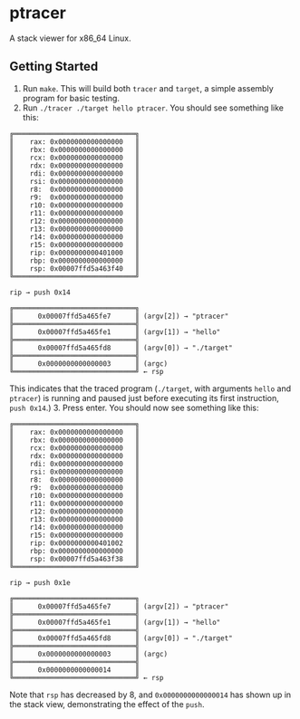 # ptracer

A stack viewer for x86\_64 Linux.

## Getting Started

1. Run `make`. This will build both `tracer` and `target`, a simple assembly program for basic testing.
2. Run `./tracer ./target hello ptracer`. You should see something like this:
```
╔══════════════════════════════╗
║    rax: 0x0000000000000000   ║
║    rbx: 0x0000000000000000   ║
║    rcx: 0x0000000000000000   ║
║    rdx: 0x0000000000000000   ║
║    rdi: 0x0000000000000000   ║
║    rsi: 0x0000000000000000   ║
║    r8:  0x0000000000000000   ║
║    r9:  0x0000000000000000   ║
║    r10: 0x0000000000000000   ║
║    r11: 0x0000000000000000   ║
║    r12: 0x0000000000000000   ║
║    r13: 0x0000000000000000   ║
║    r14: 0x0000000000000000   ║
║    r15: 0x0000000000000000   ║
║    rip: 0x0000000000401000   ║
║    rbp: 0x0000000000000000   ║
║    rsp: 0x00007ffd5a463f40   ║
╚══════════════════════════════╝

rip → push 0x14

╔══════════════════════════════╗
║      0x00007ffd5a465fe7      ║ (argv[2]) → "ptracer"
╠══════════════════════════════╣
║      0x00007ffd5a465fe1      ║ (argv[1]) → "hello"
╠══════════════════════════════╣
║      0x00007ffd5a465fd8      ║ (argv[0]) → "./target"
╠══════════════════════════════╣
║      0x0000000000000003      ║ (argc)
╚══════════════════════════════╝ ← rsp
```
This indicates that the traced program (`./target`, with arguments `hello` and `ptracer`) is running and paused just before executing its first instruction, `push 0x14`.)
3. Press enter. You should now see something like this:
```
╔══════════════════════════════╗
║    rax: 0x0000000000000000   ║
║    rbx: 0x0000000000000000   ║
║    rcx: 0x0000000000000000   ║
║    rdx: 0x0000000000000000   ║
║    rdi: 0x0000000000000000   ║
║    rsi: 0x0000000000000000   ║
║    r8:  0x0000000000000000   ║
║    r9:  0x0000000000000000   ║
║    r10: 0x0000000000000000   ║
║    r11: 0x0000000000000000   ║
║    r12: 0x0000000000000000   ║
║    r13: 0x0000000000000000   ║
║    r14: 0x0000000000000000   ║
║    r15: 0x0000000000000000   ║
║    rip: 0x0000000000401002   ║
║    rbp: 0x0000000000000000   ║
║    rsp: 0x00007ffd5a463f38   ║
╚══════════════════════════════╝

rip → push 0x1e

╔══════════════════════════════╗
║      0x00007ffd5a465fe7      ║ (argv[2]) → "ptracer"
╠══════════════════════════════╣
║      0x00007ffd5a465fe1      ║ (argv[1]) → "hello"
╠══════════════════════════════╣
║      0x00007ffd5a465fd8      ║ (argv[0]) → "./target"
╠══════════════════════════════╣
║      0x0000000000000003      ║ (argc)
╠══════════════════════════════╣
║      0x0000000000000014      ║
╚══════════════════════════════╝ ← rsp
```
Note that `rsp` has decreased by 8, and `0x0000000000000014` has shown up in the stack view, demonstrating the effect of the `push`.
